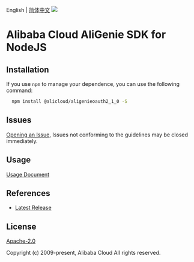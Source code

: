 English | [简体中文](README-CN.md)
![](https://aliyunsdk-pages.alicdn.com/icons/AlibabaCloud.svg)

# Alibaba Cloud AliGenie SDK for NodeJS

## Installation
If you use `npm` to manage your dependence, you can use the following command:

```sh
  npm install @alicloud/aligenieoauth2_1_0 -S
```

## Issues
[Opening an Issue](https://github.com/aliyun/alibabacloud-typescript-sdk/issues/new), Issues not conforming to the guidelines may be closed immediately.

## Usage
[Usage Document](https://github.com/aliyun/alibabacloud-typescript-sdk/blob/master/docs/Usage-EN.md#quick-examples)

## References
* [Latest Release](https://github.com/aliyun/alibabacloud-typescript-sdk/)

## License
[Apache-2.0](http://www.apache.org/licenses/LICENSE-2.0)

Copyright (c) 2009-present, Alibaba Cloud All rights reserved.
